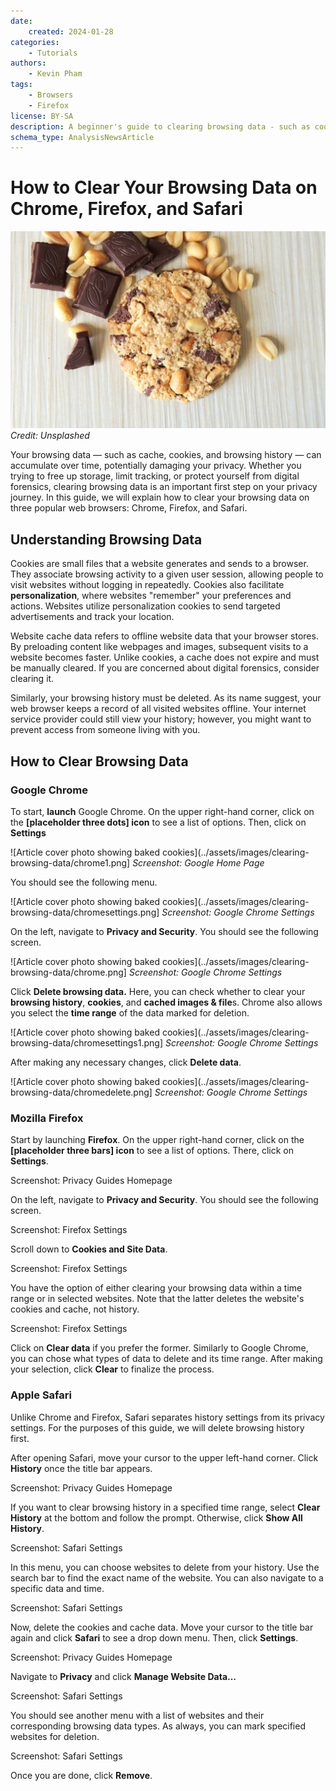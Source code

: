 ```yaml
---
date:
    created: 2024-01-28
categories:
    - Tutorials
authors:
    - Kevin Pham
tags:
    - Browsers
    - Firefox
license: BY-SA
description: A beginner's guide to clearing browsing data - such as cookies, website cache, and browsing history, on Chrome, Firefox, and Safari.
schema_type: AnalysisNewsArticle
---
```

# How to Clear Your Browsing Data on Chrome, Firefox, and Safari
![Article cover photo showing baked cookies](../assets/images/clearing-browsing-data/dimmis-vart-JPu345g_OYM-unsplash.jpg)
_Credit: Unsplashed_

Your browsing data — such as cache, cookies, and browsing history — can accumulate over time, potentially damaging your privacy. Whether you trying to free up storage, limit tracking, or protect yourself from digital forensics, clearing browsing data is an important first step on your privacy journey. In this guide, we will explain how to clear your browsing data on three popular web browsers: Chrome, Firefox, and Safari.

## Understanding Browsing Data

Cookies are small files that a website generates and sends to a browser. They associate browsing activity to a given user session, allowing people to visit websites without logging in repeatedly. Cookies also facilitate __personalization__, where websites "remember" your preferences and actions. Websites utilize personalization cookies to send targeted advertisements and track your location.

Website cache data refers to offline website data that your browser stores. By preloading content like webpages and images, subsequent visits to a website becomes faster. Unlike cookies, a cache does not expire and must be manually cleared. If you are concerned about digital forensics, consider clearing it.

Similarly, your browsing history must be deleted. As its name suggest, your web browser keeps a record of all visited websites offline. Your internet service provider could still view your history; however, you might want to prevent access from someone living with you.

## How to Clear Browsing Data

### Google Chrome

To start, ****launch**** Google Chrome. On the upper right-hand corner, click on the ****[placeholder three dots] icon**** to see a list of options. Then, click on ****Settings****

![Article cover photo showing baked cookies](../assets/images/clearing-browsing-data/chrome1.png]
_Screenshot: Google Home Page_

You should see the following menu.

![Article cover photo showing baked cookies](../assets/images/clearing-browsing-data/chromesettings.png]
_Screenshot: Google Chrome Settings_

On the left, navigate to ****Privacy and Security****. You should see the following screen.

![Article cover photo showing baked cookies](../assets/images/clearing-browsing-data/chrome.png]
_Screenshot: Google Chrome Settings_

Click ****Delete browsing data.**** Here, you can check whether to clear your ****browsing history****, ****cookies****, and ****cached images & file****s. Chrome also allows you select the ****time range**** of the data marked for deletion.

![Article cover photo showing baked cookies](../assets/images/clearing-browsing-data/chromesettings1.png]
_Screenshot: Google Chrome Settings_

After making any necessary changes, click ****Delete data****.

![Article cover photo showing baked cookies](../assets/images/clearing-browsing-data/chromedelete.png]
_Screenshot: Google Chrome Settings_

### Mozilla Firefox

Start by launching ****Firefox****. On the upper right-hand corner, click on the ****[placeholder three bars] icon**** to see a list of options. There, click on ****Settings****.


Screenshot: Privacy Guides Homepage

On the left, navigate to ****Privacy and Security****. You should see the following screen.

Screenshot: Firefox Settings

Scroll down to ****Cookies and Site Data****.

Screenshot: Firefox Settings

You have the option of either clearing your browsing data within a time range or in selected websites. Note that the latter deletes the website's cookies and cache, not history.

Screenshot: Firefox Settings

Click on ****Clear data**** if you prefer the former. Similarly to Google Chrome, you can chose what types of data to delete and its time range. After making your selection, click ****Clear**** to finalize the process.

### Apple Safari

Unlike Chrome and Firefox, Safari separates history settings from its privacy settings. For the purposes of this guide, we will delete browsing history first.

After opening Safari, move your cursor to the upper left-hand corner. Click ****History**** once the title bar appears.

Screenshot: Privacy Guides Homepage

If you want to clear browsing history in a specified time range, select ****Clear History**** at the bottom and follow the prompt. Otherwise, click ****Show All History****.

Screenshot: Safari Settings

In this menu, you can choose websites to delete from your history. Use the search bar to find the exact name of the website. You can also navigate to a specific data and time.

Screenshot: Safari Settings

Now, delete the cookies and cache data. Move your cursor to the title bar again and click ****Safari**** to see a drop down menu. Then, click ****Settings****.

Screenshot: Privacy Guides Homepage

Navigate to ****Privacy**** and click ****Manage Website Data...****

Screenshot: Safari Settings

You should see another menu with a list of websites and their corresponding browsing data types. As always, you can mark specified websites for deletion.

Screenshot: Safari Settings

Once you are done, click ****Remove****.
